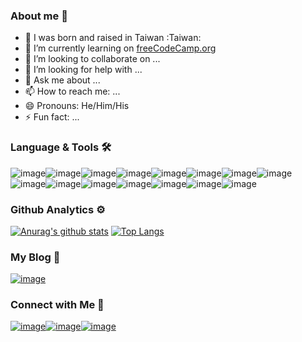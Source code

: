 ### About me 👋
- 🔭 I was born and raised in Taiwan :Taiwan:
- 🌱 I’m currently learning on [freeCodeCamp.org](https://www.freecodecamp.org/)
- 👯 I’m looking to collaborate on ...
- 🤔 I’m looking for help with ...
- 💬 Ask me about ...
- 📫 How to reach me: ...
- 😄 Pronouns: He/Him/His
- ⚡ Fun fact: ...

### Language & Tools :hammer_and_wrench:
![image](https://img.shields.io/badge/JavaScript-F7DF1E?style=for-the-badge&logo=javascript&logoColor=black)![image](https://img.shields.io/badge/Java-ED8B00?style=for-the-badge&logo=java&logoColor=white)![image](https://img.shields.io/badge/Python-3776AB?style=for-the-badge&logo=python&logoColor=white)![image](https://img.shields.io/badge/C%2B%2B-00599C?style=for-the-badge&logo=c%2B%2B&logoColor=white)![image](https://img.shields.io/badge/C-00599C?style=for-the-badge&logo=c&logoColor=white)![image](https://img.shields.io/badge/Swift-FA7343?style=for-the-badge&logo=swift&logoColor=white)![image](https://img.shields.io/badge/HTML-239120?style=for-the-badge&logo=html5&logoColor=white)![image](https://img.shields.io/badge/CSS-239120?&style=for-the-badge&logo=css3&logoColor=white)![image](https://img.shields.io/badge/Markdown-000000?style=for-the-badge&logo=markdown&logoColor=white)![image](https://img.shields.io/badge/Shell_Script-121011?style=for-the-badge&logo=gnu-bash&logoColor=white)![image](https://img.shields.io/badge/Express.js-404D59?style=for-the-badge)![image](https://img.shields.io/badge/Bootstrap-563D7C?style=for-the-badge&logo=bootstrap&logoColor=white)![image](https://img.shields.io/badge/jQuery-0769AD?style=for-the-badge&logo=jquery&logoColor=white)![image](https://img.shields.io/badge/MongoDB-4EA94B?style=for-the-badge&logo=mongodb&logoColor=white)![image](https://img.shields.io/badge/Ubuntu-E95420?style=for-the-badge&logo=ubuntu&logoColor=white)



### Github Analytics ⚙️

[![Anurag's github stats](https://github-readme-stats.vercel.app/api?username=qaz6209031&count_private=true&show_icons=true&theme=vue-dark)](https://github.com/anuraghazra/github-readme-stats)
[![Top Langs](https://github-readme-stats.vercel.app/api/top-langs/?username=qaz6209031&layout=compact&theme=vue-dark&langs_count=8)](https://github.com/anuraghazra/github-readme-stats)

### My Blog :open_book:
[![image](https://img.shields.io/badge/Medium-12100E?style=for-the-badge&logo=medium&logoColor=white)](https://kai-chin.medium.com/)

### Connect with Me :handshake:

[![image](https://img.shields.io/badge/LinkedIn-0077B5?style=for-the-badge&logo=linkedin&logoColor=white)](https://www.linkedin.com/in/kai-chin-huang-6938b2170/)[![image](https://img.shields.io/badge/@perry____Huang-E4405F?style=for-the-badge&logo=instagram&logoColor=white)](https://www.instagram.com/perry____huang/)[![image](https://img.shields.io/badge/Facebook-1877F2?style=for-the-badge&logo=facebook&logoColor=white)](https://www.facebook.com/profile.php?id=100001374891989)
